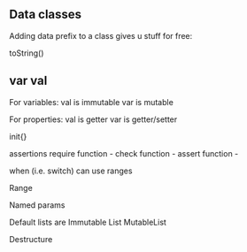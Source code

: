 ## Data classes
Adding data prefix to a class gives u stuff for free:

toString()


## var val
For variables:
    val is immutable
    var is mutable

For properties:
    val is getter
    var is getter/setter


init{}

assertions
    require function -
    check function -
    assert function -

when (i.e. switch)
    can use ranges

Range

Named params

Default lists are Immutable
    List
    MutableList

Destructure